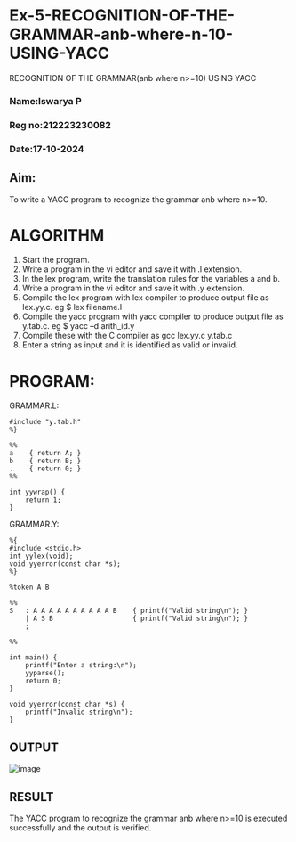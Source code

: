 # Ex-5-RECOGNITION-OF-THE-GRAMMAR-anb-where-n-10-USING-YACC
RECOGNITION OF THE GRAMMAR(anb where n>=10) USING YACC

### Name:Iswarya P
### Reg no:212223230082
### Date:17-10-2024

### 
## Aim:
To write a YACC program to recognize the grammar anb where n>=10.

# ALGORITHM
1.	Start the program.
2.	Write a program in the vi editor and save it with .l extension.
3.	In the lex program, write the translation rules for the variables a and b.
4.	Write a program in the vi editor and save it with .y extension.
5.	Compile the lex program with lex compiler to produce output file as lex.yy.c. eg $ lex filename.l
6.	Compile the yacc program with yacc compiler to produce output file as y.tab.c. eg $ yacc –d arith_id.y
7.	Compile these with the C compiler as gcc lex.yy.c y.tab.c
8.	Enter a string as input and it is identified as valid or invalid.

# PROGRAM:
GRAMMAR.L:
```
#include "y.tab.h"
%}

%%
a    { return A; } 
b    { return B; }  
.    { return 0; }
%%

int yywrap() {
    return 1;
}
```

GRAMMAR.Y:
```
%{
#include <stdio.h>
int yylex(void);
void yyerror(const char *s);
%}

%token A B

%%
S   : A A A A A A A A A A B    { printf("Valid string\n"); }
    | A S B                    { printf("Valid string\n"); }
    ;

%%

int main() {
    printf("Enter a string:\n");
    yyparse();
    return 0;
}

void yyerror(const char *s) {
    printf("Invalid string\n");
}
```

## OUTPUT
![image](https://github.com/user-attachments/assets/745986a0-9a11-4ab3-830f-d5583ae5be7e)


## RESULT
The YACC program to recognize the grammar anb where n>=10 is executed successfully and the output is verified.
